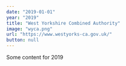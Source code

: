```yaml
---
date: "2019-01-01"
year: "2019"
title: "West Yorkshire Combined Authority"
image: "wyca.png"
url: "https://www.westyorks-ca.gov.uk/"
button: null
---
```


Some content for 2019
